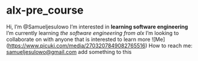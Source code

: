 # alx-pre_course
Hi, I’m @Samueljesulowo
I’m interested in **learning software engineering**
I’m currently learning _the software engineering from alx_
I’m looking to collaborate on with anyone that is interested to learn more
![Me] (https://www.picuki.com/media/2703207849082765516)
How to reach me: samueljesulowo@gmail.com
add something to this
